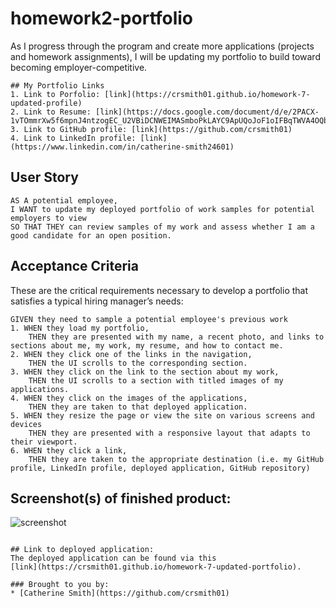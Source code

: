 # homework2-portfolio

As I progress through the program and create more applications (projects and homework assignments), I will be updating my portfolio to build toward becoming employer-competitive.

```
## My Portfolio Links
1. Link to Porfolio: [link](https://crsmith01.github.io/homework-7-updated-profile)
2. Link to Resume: [link](https://docs.google.com/document/d/e/2PACX-1vTOmmrXw5f6mpnJ4ntzogEC_U2VBiDCNWEIMASmboPkLAYC9ApUQoJoF1oIFBqTWVA4OQbMzuODDxsM/pub)
3. Link to GitHub profile: [link](https://github.com/crsmith01)
4. Link to LinkedIn profile: [link](https://www.linkedin.com/in/catherine-smith24601)

```

## User Story

```
AS A potential employee,
I WANT to update my deployed portfolio of work samples for potential employers to view
SO THAT THEY can review samples of my work and assess whether I am a good candidate for an open position.
```


## Acceptance Criteria

These are the critical requirements necessary to develop a portfolio that satisfies a typical hiring manager’s needs:

```
GIVEN they need to sample a potential employee's previous work
1. WHEN they load my portfolio,
    THEN they are presented with my name, a recent photo, and links to sections about me, my work, my resume, and how to contact me.
2. WHEN they click one of the links in the navigation,
    THEN the UI scrolls to the corresponding section.
3. WHEN they click on the link to the section about my work,
    THEN the UI scrolls to a section with titled images of my applications.
4. WHEN they click on the images of the applications,
    THEN they are taken to that deployed application.
5. WHEN they resize the page or view the site on various screens and devices
    THEN they are presented with a responsive layout that adapts to their viewport.
6. WHEN they click a link,
    THEN they are taken to the appropriate destination (i.e. my GitHub profile, LinkedIn profile, deployed application, GitHub repository)
```


## Screenshot(s) of finished product:
![screenshot](___________)

```

## Link to deployed application: 
The deployed application can be found via this 
[link](https://crsmith01.github.io/homework-7-updated-portfolio).

### Brought to you by:
* [Catherine Smith](https://github.com/crsmith01)
